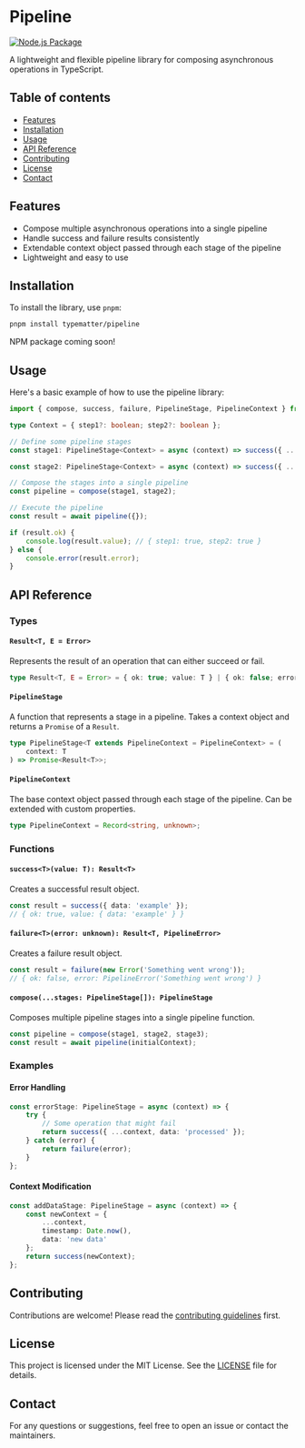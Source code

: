 # Pipeline

[![Node.js Package](https://github.com/typematter/pipeline/actions/workflows/release-package.yml/badge.svg)](https://github.com/typematter/pipeline/actions/workflows/release-package.yml)

A lightweight and flexible pipeline library for composing asynchronous operations in TypeScript.

## Table of contents

- [Features](#features)
- [Installation](#installation)
- [Usage](#usage)
- [API Reference](#api-reference)
- [Contributing](#contributing)
- [License](#license)
- [Contact](#contact)

## Features

- Compose multiple asynchronous operations into a single pipeline
- Handle success and failure results consistently
- Extendable context object passed through each stage of the pipeline
- Lightweight and easy to use

## Installation

To install the library, use `pnpm`:

```bash
pnpm install typematter/pipeline
```

NPM package coming soon!

## Usage

Here's a basic example of how to use the pipeline library:

```typescript
import { compose, success, failure, PipelineStage, PipelineContext } from '@typematter/pipeline';

type Context = { step1?: boolean; step2?: boolean };

// Define some pipeline stages
const stage1: PipelineStage<Context> = async (context) => success({ ...context, step1: true });

const stage2: PipelineStage<Context> = async (context) => success({ ...context, step2: true });

// Compose the stages into a single pipeline
const pipeline = compose(stage1, stage2);

// Execute the pipeline
const result = await pipeline({});

if (result.ok) {
	console.log(result.value); // { step1: true, step2: true }
} else {
	console.error(result.error);
}
```

## API Reference

### Types

#### `Result<T, E = Error>`

Represents the result of an operation that can either succeed or fail.

```typescript
type Result<T, E = Error> = { ok: true; value: T } | { ok: false; error: E };
```

#### `PipelineStage`

A function that represents a stage in a pipeline. Takes a context object and returns a `Promise` of a `Result`.

```typescript
type PipelineStage<T extends PipelineContext = PipelineContext> = (
	context: T
) => Promise<Result<T>>;
```

#### `PipelineContext`

The base context object passed through each stage of the pipeline. Can be extended with custom properties.

```typescript
type PipelineContext = Record<string, unknown>;
```

### Functions

#### `success<T>(value: T): Result<T>`

Creates a successful result object.

```typescript
const result = success({ data: 'example' });
// { ok: true, value: { data: 'example' } }
```

#### `failure<T>(error: unknown): Result<T, PipelineError>`

Creates a failure result object.

```typescript
const result = failure(new Error('Something went wrong'));
// { ok: false, error: PipelineError('Something went wrong') }
```

#### `compose(...stages: PipelineStage[]): PipelineStage`

Composes multiple pipeline stages into a single pipeline function.

```typescript
const pipeline = compose(stage1, stage2, stage3);
const result = await pipeline(initialContext);
```

### Examples

#### Error Handling

```typescript
const errorStage: PipelineStage = async (context) => {
	try {
		// Some operation that might fail
		return success({ ...context, data: 'processed' });
	} catch (error) {
		return failure(error);
	}
};
```

#### Context Modification

```typescript
const addDataStage: PipelineStage = async (context) => {
	const newContext = {
		...context,
		timestamp: Date.now(),
		data: 'new data'
	};
	return success(newContext);
};
```

## Contributing

Contributions are welcome! Please read the [contributing guidelines](CONTRIBUTING.md) first.

## License

This project is licensed under the MIT License. See the [LICENSE](LICENSE) file for details.

## Contact

For any questions or suggestions, feel free to open an issue or contact the maintainers.
